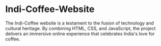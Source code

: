 # Indi-Coffee-Website
The Indi-Coffee website is a testament to the fusion of technology and cultural heritage. By combining HTML, CSS, and JavaScript, the project delivers an immersive online experience that celebrates India's love for coffee. 
